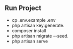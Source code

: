 

## Run Project


- cp .env.example .env
- php artisan key:generate.
- composer install
- php artisan migrate --seed.
- php artisan serve
